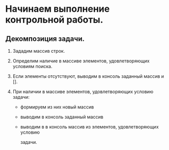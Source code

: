 # Начинаем выполнение контрольной работы.

## Декомпозиция задачи.

1. Зададим массив строк.
2. Определим наличие в массиве элементов, удовлетворяющих условиям поиска.
3. Если элементы отсутствуют, выводим в консоль заданный массив и [].
4. При наличии в массиве элементов, удовлетворяющих условию задачи: 
   
   + формируем из них новый массив

   + выводим в консоль заданный массив

   + выводим в в консоль массив из элементов, удовлетворяющих условию

     задачи.